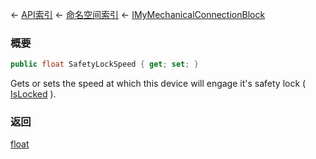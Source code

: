 ← [API索引](Api-Index) ← [命名空间索引](Namespace-Index) ← [IMyMechanicalConnectionBlock](Sandbox.ModAPI.Ingame.IMyMechanicalConnectionBlock)

### 概要

```csharp
public float SafetyLockSpeed { get; set; }
```

Gets or sets the speed at which this device will engage it's safety lock ( [IsLocked](Sandbox.ModAPI.Ingame.IMyMechanicalConnectionBlock.IsLocked) ).

### 返回

[float](https://docs.microsoft.com/en-us/dotnet/api/System.Single?view=netframework-4.6)

